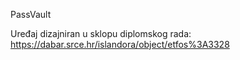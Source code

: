 PassVault

Uređaj dizajniran u sklopu diplomskog rada: https://dabar.srce.hr/islandora/object/etfos%3A3328
